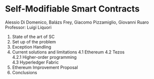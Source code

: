 # Self-Modifiable Smart Contracts

Alessio Di Domenico, Balázs Frey, Giacomo Pizzamiglio, Giovanni Ruaro  
Professor: Luigi Liquori

1. State of the art of SC
2. Set up of the problem 
3. Exception Handling
4. Current solutions and limitations
4.1 Ethereum
4.2 Tezos  
4.2.1 Higher-order programming  
4.3 Hyperledger Fabric  
5. Ethereum Improvement Proposal 
6. Conclusions 
